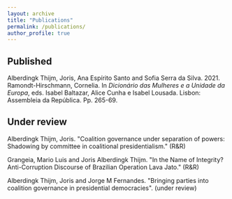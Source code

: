 ```yaml
---
layout: archive
title: "Publications"
permalink: /publications/
author_profile: true
---
```


Published
------
Alberdingk Thijm, Joris, Ana Espírito Santo and Sofia Serra da Silva. 2021. Ramondt-Hirschmann, Cornelia. In *Dicionário das Mulheres e a Unidade da Europa*, eds. Isabel Baltazar, Alice Cunha e Isabel Lousada. Lisbon: Assembleia da República. Pp. 265-69.

Under review
------
Alberdingk Thijm, Joris. "Coalition governance under separation of powers: Shadowing by committee in coalitional presidentialism." (R&R)

Grangeia, Mario Luis and Joris Alberdingk Thijm. "In the Name of Integrity? Anti-Corruption Discourse of Brazilian Operation Lava Jato." (R&R)

Alberdingk Thijm, Joris and Jorge M Fernandes. "Bringing parties into coalition governance in presidential democracies". (under review)
